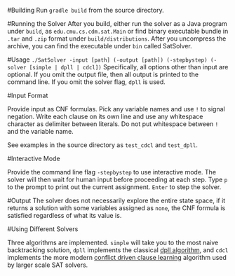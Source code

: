 #Building
Run `gradle build` from the source directory.

#Running the Solver
After you build, either run the solver as a Java program under `build`, as `edu.cmu.cs.cdm.sat.Main`
or find binary executable bundle in `.tar` and `.zip` format under `build/distributions`. After you
uncompress the archive, you can find the executable under `bin` called SatSolver.

#Usage
    `./SatSolver -input [path] (-output [path]) (-stepbystep) (-solver [simple | dpll | cdcl])`
 Specifically, all options other than input are optional. If you omit the output file, then all output is printed
 to the command line. If you omit the solver flag, `dpll` is used.
 
#Input Format

Provide input as CNF formulas. Pick any variable names and use `!` to signal negation. Write each clause on
its own line and use any whitespace character as delimiter between literals. Do not put whitespace between `!` and
the variable name.

See examples in the source directory as `test_cdcl` and `test_dpll`.

#Interactive Mode

Provide the command line flag `-stepbystep` to use interactive mode. The solver will then wait
for human input before proceeding at each step. Type `p` to the prompt to print out the current
assignment. `Enter` to step the solver.

#Output
The solver does not necessarily explore the entire state space, if it returns a solution with some variables
assigned as `none`, the CNF formula is satisfied regardless of what its value is.

#Using Different Solvers

Three algorithms are implemented. `simple` will take you to the most naive backtracking solution, `dpll` implements
the classical [dpll algorithm](https://en.wikipedia.org/wiki/DPLL_algorithm), and `cdcl` implements the more
modern [conflict driven clause learning](https://en.wikipedia.org/wiki/Conflict-Driven_Clause_Learning) algorithm used
by larger scale SAT solvers.